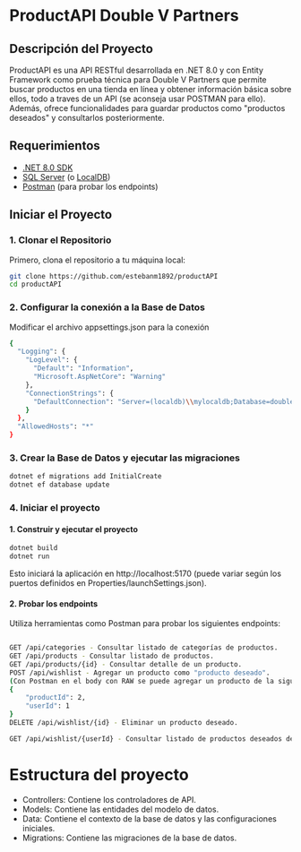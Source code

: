 # ProductAPI Double V Partners

## Descripción del Proyecto

ProductAPI es una API RESTful desarrollada en .NET 8.0 y con Entity Framework como prueba técnica para Double V Partners que permite buscar productos en una tienda en línea y obtener información básica sobre ellos, todo a traves de un API (se aconseja usar POSTMAN para ello). Además, ofrece funcionalidades para guardar productos como "productos deseados" y consultarlos posteriormente.

## Requerimientos

- [.NET 8.0 SDK](https://dotnet.microsoft.com/download/dotnet/8.0)
- [SQL Server](https://www.microsoft.com/en-us/sql-server/sql-server-downloads) (o [LocalDB](https://docs.microsoft.com/en-us/sql/database-engine/configure-windows/sql-server-express-localdb))
- [Postman](https://www.postman.com/) (para probar los endpoints)

## Iniciar el Proyecto

### 1. Clonar el Repositorio

Primero, clona el repositorio a tu máquina local:

```bash
git clone https://github.com/estebanm1892/productAPI
cd productAPI
```

### 2. Configurar la conexión a la Base de Datos

Modificar el archivo appsettings.json para la conexión

```bash
{
  "Logging": {
    "LogLevel": {
      "Default": "Information",
      "Microsoft.AspNetCore": "Warning"
    },
    "ConnectionStrings": {
      "DefaultConnection": "Server=(localdb)\\mylocaldb;Database=doublev_db;Trusted_Connection=True;"
    }
  },
  "AllowedHosts": "*"
}
```

### 3. Crear la Base de Datos y ejecutar las migraciones
```bash
dotnet ef migrations add InitialCreate
dotnet ef database update
```

### 4. Iniciar el proyecto
#### 1. Construir y ejecutar el proyecto
```bash
dotnet build
dotnet run
```
Esto iniciará la aplicación en http://localhost:5170 (puede variar según los puertos definidos en Properties/launchSettings.json).

#### 2. Probar los endpoints
Utiliza herramientas como Postman para probar los siguientes endpoints:

```bash

GET /api/categories - Consultar listado de categorías de productos.
GET /api/products - Consultar listado de productos.
GET /api/products/{id} - Consultar detalle de un producto.
POST /api/wishlist - Agregar un producto como "producto deseado".
(Con Postman en el body con RAW se puede agregar un producto de la siguiente forma)
{
    "productId": 2,
    "userId": 1
}
DELETE /api/wishlist/{id} - Eliminar un producto deseado.

GET /api/wishlist/{userId} - Consultar listado de productos deseados de un usuario.
```
# Estructura del proyecto

- Controllers: Contiene los controladores de API.
- Models: Contiene las entidades del modelo de datos.
- Data: Contiene el contexto de la base de datos y las configuraciones iniciales.
- Migrations: Contiene las migraciones de la base de datos.

